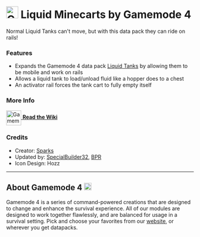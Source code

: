 # <img src="https://raw.githubusercontent.com/Gamemode4Dev/GM4_Datapacks/master/base/images/gm4_logo.png" alt="GM4 Logo" width="32" /> Liquid Minecarts by Gamemode 4<!--$pmc:delete-->

Normal Liquid Tanks can't move, but with this data pack they can ride on rails!<!--$pmc:headerSize-->

### Features
- Expands the Gamemode 4 data pack [Liquid Tanks](https://gm4.co/modules/liquid-tanks)<!--$dynamicLink:gm4_liquid_tanks--> by allowing them to be mobile and work on rails
- Allows a liquid tank to load/unload fluid like a hopper does to a chest
- An activator rail forces the tank cart to fully empty itself

### More Info
[<img src="https://raw.githubusercontent.com/Gamemode4Dev/GM4_Datapacks/master/base/images/gm4_wiki_logo.png" alt="Gamemode 4 Wiki Logo" width="40" align="center"/> **Read the Wiki**](https://wiki.gm4.co/wiki/Liquid_Tanks/Liquid_Minecarts)

### Credits
- Creator: [Sparks](https://bsky.app/profile/selcouthsparks.bsky.social)
- Updated by: [SpecialBuilder32](https://bsky.app/profile/specialbuilder32.bsky.social), [BPR](https://bsky.app/profile/bpr02.com)
- Icon Design: Hozz

---
## About Gamemode 4 <img src="https://raw.githubusercontent.com/Gamemode4Dev/GM4_Datapacks/master/base/images/gm4_logo.png" alt="Gamemode 4 Logo" width="20"/>
Gamemode 4 is a series of command-powered creations that are designed to change and enhance the survival experience. All of our modules are designed to work together flawlessly, and are balanced for usage in a survival setting. Pick and choose your favorites from our [website](https://gm4.co), or wherever you get datapacks.